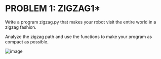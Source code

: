 # PROBLEM 1: ZIGZAG1*
Write a program zigzag.py that makes your robot visit the  entire world in a zigzag fashion.

Analyze the zigzag path and
use the functions to make 
your program as compact as 
possible.


![image](https://user-images.githubusercontent.com/44263714/173797745-a4021fea-86d8-4e51-845f-e418e4ea1ac9.png)
